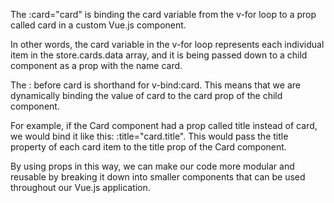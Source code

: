 The :card="card" is binding the card variable from the v-for loop to a prop called card in a custom Vue.js component.

In other words, the card variable in the v-for loop represents each individual item in the store.cards.data array, and it is being passed down to a child component as a prop with the name card.

The : before card is shorthand for v-bind:card. This means that we are dynamically binding the value of card to the card prop of the child component.

For example, if the Card component had a prop called title instead of card, we would bind it like this: :title="card.title". This would pass the title property of each card item to the title prop of the Card component.

By using props in this way, we can make our code more modular and reusable by breaking it down into smaller components that can be used throughout our Vue.js application.
